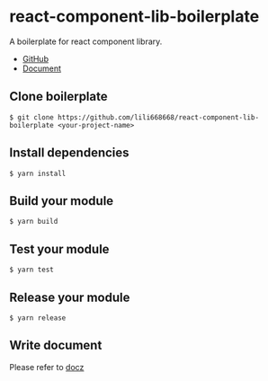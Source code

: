 # react-component-lib-boilerplate

A boilerplate for react component library.

- [GitHub](http://github.com/lili668668/react-component-lib-boilerplate)
- [Document](http://lili668668.github.io/react-component-lib-boilerplate)

## Clone boilerplate

`$ git clone https://github.com/lili668668/react-component-lib-boilerplate <your-project-name>`

## Install dependencies

`$ yarn install`

## Build your module

`$ yarn build`

## Test your module

`$ yarn test`

## Release your module

`$ yarn release`

## Write document

 Please refer to [docz](https://github.com/pedronauck/docz)
